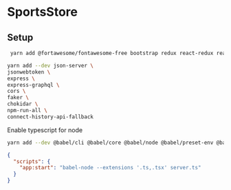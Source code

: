 # SportsStore

## Setup

```bash
 yarn add @fortawesome/fontawesome-free bootstrap redux react-redux react-router-dom axios graphql apollo-boost react-apollo
```

```bash
yarn add --dev json-server \
jsonwebtoken \
express \
express-graphql \
cors \
faker \
chokidar \
npm-run-all \
connect-history-api-fallback
```

Enable typescript for node

```sh
yarn add --dev @babel/cli @babel/core @babel/node @babel/preset-env @babel/preset-typescript
```

```json
{
  "scripts": {
    "app:start": "babel-node --extensions '.ts,.tsx' server.ts"
  }
}
```

